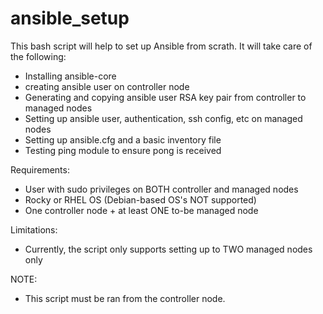 # ansible_setup
This bash script will help to set up Ansible from scrath.
It will take care of the following:
- Installing ansible-core
- creating ansible user on controller node
- Generating and copying ansible user RSA key pair from controller to managed nodes
- Setting up ansible user, authentication, ssh config, etc on managed nodes
- Setting up ansible.cfg and a basic inventory file
- Testing ping module to ensure pong is received
  
Requirements:
- User with sudo privileges on BOTH controller and managed nodes
- Rocky or RHEL OS (Debian-based OS's NOT supported)
- One controller node + at least ONE to-be managed node

Limitations:
- Currently, the script only supports setting up to TWO managed nodes only

NOTE:
- This script must be ran from the controller node.
